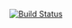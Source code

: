 [![Build Status](https://travis-ci.com/gtsofa/QuizAppRE.svg?branch=master)](https://travis-ci.com/gtsofa/QuizAppRE)





